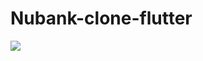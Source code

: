 # Nubank-clone-flutter

<img src="https://github.com/carlospessin/nubank-clone-flutter/blob/main/lib/assets/nubank-clone-flutter.gif?raw=true">
